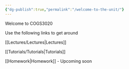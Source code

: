 ```yaml
---
{"dg-publish":true,"permalink":"/welcome-to-the-unit/"}
---
```


Welcome to COGS3020 

Use the following links to get around

[[Lectures/Lectures\|Lectures]]

[[Tutorials/Tutorials\|Tutorials]]

[[Homework\|Homework]] - Upcoming soon

